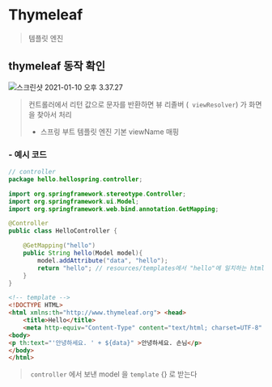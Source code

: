# Thymeleaf

> 템플릿 엔진



## thymeleaf 동작 확인

![스크린샷 2021-01-10 오후 3.37.27](img/thymeleaf동작.png)

> 컨트롤러에서 리턴 값으로 문자를 반환하면 뷰 리졸버 (` viewResolver`) 가 화면을 찾아서 처리
>
> - 스프링 부트 템플릿 엔진 기본 viewName 매핑

### - 예시 코드

~~~java
// controller
package hello.hellospring.controller;

import org.springframework.stereotype.Controller;
import org.springframework.ui.Model;
import org.springframework.web.bind.annotation.GetMapping;

@Controller
public class HelloController {

    @GetMapping("hello")
    public String hello(Model model){
        model.addAttribute("data", "hello");
        return "hello"; // resources/templates에서 "hello"에 일치하는 html파일을 찾는다
    }
}
~~~

~~~html
<!-- template -->
<!DOCTYPE HTML>
<html xmlns:th="http://www.thymeleaf.org"> <head>
    <title>Hello</title>
    <meta http-equiv="Content-Type" content="text/html; charset=UTF-8" /> </head>
<body>
<p th:text="'안녕하세요. ' + ${data}" >안녕하세요. 손님</p>
</body>
</html>
~~~

> ​	`controller` 에서 보낸 model 을 `template` {} 로 받는다  